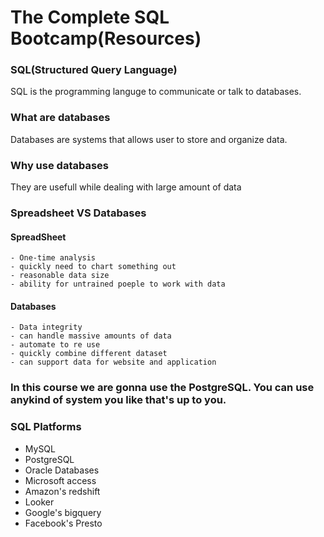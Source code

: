 # The Complete SQL Bootcamp(Resources)

### SQL(Structured Query Language)
SQL is the programming languge to communicate or talk to databases.

### What are databases
Databases are systems that allows user to store and organize data.

### Why use databases
They are usefull while dealing with large amount of data

### Spreadsheet VS Databases
#### SpreadSheet
    - One-time analysis
    - quickly need to chart something out
    - reasonable data size
    - ability for untrained poeple to work with data

#### Databases
    - Data integrity
    - can handle massive amounts of data
    - automate to re use
    - quickly combine different dataset
    - can support data for website and application

### In this course we are gonna use the PostgreSQL. You can use anykind of system you like that's up to you.

### SQL Platforms
- MySQL
- PostgreSQL
- Oracle Databases
- Microsoft access
- Amazon's redshift
- Looker
- Google's bigquery
- Facebook's Presto